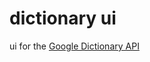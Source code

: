 # dictionary ui

ui for the [Google Dictionary API](https://github.com/meetDeveloper/googleDictionaryAPI)
